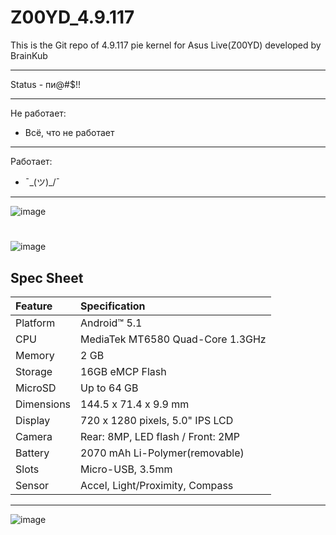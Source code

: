 # Z00YD_4.9.117

This is the Git repo of 4.9.117 pie kernel for Asus Live(Z00YD) developed by BrainKub

------------------

Status - пи@#$!!

------------------
Не работает:
- Всё, что не работает
------------------
Работает:
- ¯\_(ツ)_/¯
------------------
![image](https://www.asus.com/Phone/ASUS-Live-G500TG/Features/websites/global/products/Es9S11dSeOjsCMrx/images/ZenfoneGo_logo.png)
#
![image](https://www.asus.com/Phone/ASUS-Live-G500TG/Features/websites/global/products/Es9S11dSeOjsCMrx/images/slogan.png)

## Spec Sheet

| Feature                 | Specification                     |
| :---------------------- | :-------------------------------- |
| Platform                | Android™ 5.1                      |
| CPU                     | MediaTek MT6580 Quad-Core 1.3GHz  |
| Memory                  | 2 GB                              |
| Storage                 | 16GB eMCP Flash                   |
| MicroSD                 | Up to 64 GB                       |
| Dimensions              | 144.5 x 71.4 x 9.9 mm             |
| Display                 | 720 x 1280 pixels, 5.0" IPS LCD   |
| Camera                  | Rear: 8MP, LED flash / Front: 2MP |
| Battery                 | 2070 mAh Li-Polymer(removable)    |
| Slots                   | Micro-USB, 3.5mm                  |
| Sensor                  | Accel, Light/Proximity, Compass   |

------------------
![image](https://www.asus.com/Phone/ASUS-Live-G500TG/Features/websites/global/products/Es9S11dSeOjsCMrx/images/zenfoneGo.png)
